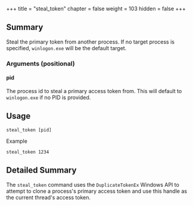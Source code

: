 +++
title = "steal_token"
chapter = false
weight = 103
hidden = false
+++

## Summary
Steal the primary token from another process. If no target process is specified, `winlogon.exe` will be the default target.

### Arguments (positional)
#### pid
The process id to steal a primary access token from. This will default to `winlogon.exe` if no PID is provided. 

## Usage
```
steal_token [pid]
```
Example
```
steal_token 1234
```

## Detailed Summary
The `steal_token` command uses the `DuplicateTokenEx` Windows API to attempt to clone a process's primary access token and use this handle as the current thread's access token.

